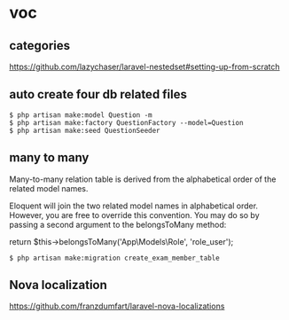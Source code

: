 # voc

## categories 

https://github.com/lazychaser/laravel-nestedset#setting-up-from-scratch


## auto create four db related files

``` 
$ php artisan make:model Question -m
$ php artisan make:factory QuestionFactory --model=Question
$ php artisan make:seed QuestionSeeder
```

## many to many 

Many-to-many relation table is derived from the alphabetical order of the related model names.

Eloquent will join the two related model names in alphabetical order. However, you are free to override this convention. You may do so by passing a second argument to the belongsToMany method:

return $this->belongsToMany('App\Models\Role', 'role_user');

``` 
$ php artisan make:migration create_exam_member_table
```

## Nova localization

https://github.com/franzdumfart/laravel-nova-localizations


